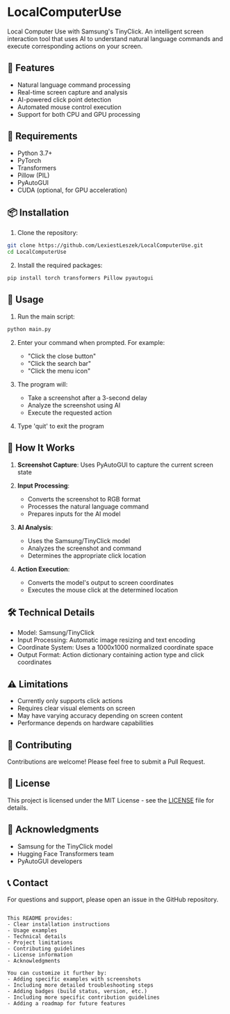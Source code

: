 # LocalComputerUse

Local Computer Use with Samsung's TinyClick. An intelligent screen interaction tool that uses AI to understand natural language commands and execute corresponding actions on your screen.

## 🌟 Features

- Natural language command processing
- Real-time screen capture and analysis
- AI-powered click point detection
- Automated mouse control execution
- Support for both CPU and GPU processing

## 🔧 Requirements

- Python 3.7+
- PyTorch
- Transformers
- Pillow (PIL)
- PyAutoGUI
- CUDA (optional, for GPU acceleration)

## 📦 Installation

1. Clone the repository:
```bash
git clone https://github.com/LexiestLeszek/LocalComputerUse.git
cd LocalComputerUse
```

2. Install the required packages:
```bash
pip install torch transformers Pillow pyautogui
```

## 🚀 Usage

1. Run the main script:
```bash
python main.py
```

2. Enter your command when prompted. For example:
   - "Click the close button"
   - "Click the search bar"
   - "Click the menu icon"

3. The program will:
   - Take a screenshot after a 3-second delay
   - Analyze the screenshot using AI
   - Execute the requested action

4. Type 'quit' to exit the program

## 🧠 How It Works

1. **Screenshot Capture**: Uses PyAutoGUI to capture the current screen state

2. **Input Processing**: 
   - Converts the screenshot to RGB format
   - Processes the natural language command
   - Prepares inputs for the AI model

3. **AI Analysis**:
   - Uses the Samsung/TinyClick model
   - Analyzes the screenshot and command
   - Determines the appropriate click location

4. **Action Execution**:
   - Converts the model's output to screen coordinates
   - Executes the mouse click at the determined location

## 🛠️ Technical Details

- Model: Samsung/TinyClick
- Input Processing: Automatic image resizing and text encoding
- Coordinate System: Uses a 1000x1000 normalized coordinate space
- Output Format: Action dictionary containing action type and click coordinates

## ⚠️ Limitations

- Currently only supports click actions
- Requires clear visual elements on screen
- May have varying accuracy depending on screen content
- Performance depends on hardware capabilities

## 🤝 Contributing

Contributions are welcome! Please feel free to submit a Pull Request.

## 📄 License

This project is licensed under the MIT License - see the [LICENSE](LICENSE) file for details.

## 🙏 Acknowledgments

- Samsung for the TinyClick model
- Hugging Face Transformers team
- PyAutoGUI developers

## 📞 Contact

For questions and support, please open an issue in the GitHub repository.
```

This README provides:
- Clear installation instructions
- Usage examples
- Technical details
- Project limitations
- Contributing guidelines
- License information
- Acknowledgments

You can customize it further by:
- Adding specific examples with screenshots
- Including more detailed troubleshooting steps
- Adding badges (build status, version, etc.)
- Including more specific contribution guidelines
- Adding a roadmap for future features
